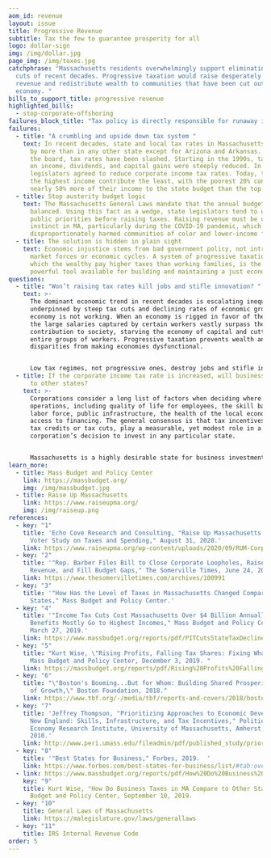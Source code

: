 ```yaml
---
aom_id: revenue
layout: issue
title: Progressive Revenue
subtitle: Tax the few to guarantee prosperity for all
logo: dollar-sign
img: /img/dollar.jpg
page_img: /img/taxes.jpg
catchphrase: "Massachusetts residents overwhelmingly support eliminating the tax
  cuts of recent decades. Progressive taxation would raise desperately needed
  revenue and redistribute wealth to communities that have been cut out of the
  economy. "
bills_to_support_title: progressive revenue
highlighted_bills:
  - stop-corporate-offshoring
failures_block_title: "Tax policy is directly responsible for runaway inequality "
failures:
  - title: "A crumbling and upside down tax system "
    text: In recent decades, state and local tax rates in Massachusetts have fallen
      by more than in any other state except for Arizona and Arkansas. Across
      the board, tax rates have been slashed. Starting in the 1990s, tax rates
      on income, dividends, and capital gains were steeply reduced. In 2008,
      legislators agreed to reduce corporate income tax rates. Today, those with
      the highest income contribute the least, with the poorest 20% contributing
      nearly 50% more of their income to the state budget than the top 1%.
  - title: Stop austerity budget logic
    text: The Massachusetts General Laws mandate that the annual budget must be
      balanced. Using this fact as a wedge, state legislators tend to underfund
      public priorities before raising taxes. Raising revenue must be our first
      instinct in MA, particularly during the COVID-19 pandemic, which has
      disproportionately harmed communities of color and lower-income families.
  - title: The solution is hidden in plain sight
    text: Economic injustice stems from bad government policy, not intractable
      market forces or economic cycles. A system of progressive taxation, in
      which the wealthy pay higher taxes than working families, is the most
      powerful tool available for building and maintaining a just economy.
questions:
  - title: "Won’t raising tax rates kill jobs and stifle innovation? "
    text: >-
      The dominant economic trend in recent decades is escalating inequality,
      underpinned by steep tax cuts and declining rates of economic growth. Our
      economy is not working. When an economy is rigged in favor of the wealthy,
      the large salaries captured by certain workers vastly surpass their
      contribution to society, starving the economy of capital and cutting-out
      entire groups of workers. Progressive taxation prevents wealth and income
      disparities from making economies dysfunctional.


      Low tax regimes, not progressive ones, destroy jobs and stifle innovation. The median family wealth of communities of color in the Greater Boston area is effectively $0. No person can claim self-determination, let alone afford to start a business, when basic resources are kept out of reach. Public investment in high-quality education, sustainable infrastructure, housing, and healthcare all require raising tax revenue and a system of progressive taxation is the most efficient and fair way to do so.
  - title: If the corporate income tax rate is increased, will businesses relocate
      to other states?
    text: >-
      Corporations consider a long list of factors when deciding where to locate
      operations, including quality of life for employees, the skill base of the
      labor force, public infrastructure, the health of the local economy, and
      access to financing. The general consensus is that tax incentives, whether
      tax credits or tax cuts, play a measurable, yet modest role in a
      corporation’s decision to invest in any particular state.


      Massachusetts is a highly desirable state for business investment as a result of public investment. According to the Best States for Business list published by Forbes Magazine, Massachusetts ranks 4th for quality of life and 5th for labor supply. Further, only eight states have a lower total effective business tax rate. We must not fall prey to misleading capital strikes by corporations when they threaten to undermine the public budget.
learn_more:
  - title: Mass Budget and Policy Center
    link: https://massbudget.org/
    img: /img/massbudget.jpg
  - title: Raise Up Massachusetts
    link: https://www.raiseupma.org/
    img: /img/raiseup.png
references:
  - key: "1"
    title: 'Echo Cove Research and Consulting, "Raise Up Massachusetts and MTA:
      Voter Study on Taxes and Spending," August 31, 2020.'
    link: https://www.raiseupma.org/wp-content/uploads/2020/09/RUM-Corporate-Tax-Poll.pdf
  - key: "2"
    title: '"Rep. Barber Files Bill to Close Corporate Loopholes, Raise Progressive
      Revenue, and Fill Budget Gaps," The Somerville Times, June 24, 2020.'
    link: https://www.thesomervilletimes.com/archives/100991
  - key: "3"
    title: '"How Has the Level of Taxes in Massachusetts Changed Compared to Other
      States," Mass Budget and Policy Center.'
  - key: "4"
    title: '"Income Tax Cuts Cost Massachusetts Over $4 Billion Annually, and
      Benefits Mostly Go to Highest Incomes," Mass Budget and Policy Center,
      March 27, 2019.'
    link: https://www.massbudget.org/reports/pdf/PITCutsStateTaxDeclines_3-27-2019.pdf
  - key: "5"
    title: "Kurt Wise, \"Rising Profits, Falling Tax Shares: Fixing What's Broken,\"
      Mass Budget and Policy Center, December 3, 2019. "
    link: https://massbudget.org/reports/pdf/Rising%20Profits%20Falling%20Tax%20Shares.pdf
  - key: "6"
    title: "\"Boston's Booming...But for Whom: Building Shared Prosperity in a Time
      of Growth,\" Boston Foundation, 2018."
    link: https://www.tbf.org/-/media/tbf/reports-and-covers/2018/bostonisbooming20181010.pdf
  - key: "7"
    title: 'Jeffrey Thompson, "Prioritizing Approaches to Economic Development in
      New England: Skills, Infrastructure, and Tax Incentives," Political
      Economy Research Institute, University of Massachusetts, Amherst, August
      2010.'
    link: http://www.peri.umass.edu/fileadmin/pdf/published_study/priorities_September7_PERI.pdf
  - key: "8"
    title: '"Best States for Business," Forbes, 2019.  '
    link: https://www.forbes.com/best-states-for-business/list/#tab:overall_header:lifeQuality
  - link: https://www.massbudget.org/reports/pdf/How%20Do%20Business%20Taxes%20in%20MA%20Compare%20to%20Other%20States.pdf
    key: "9"
    title: Kurt Wise, "How Do Business Taxes in MA Compare to Other States," Mass
      Budget and Policy Center, September 10, 2019.
  - key: "10"
    title: General Laws of Massachusetts
    link: https://malegislature.gov/laws/generallaws
  - key: "11"
    title: IRS Internal Revenue Code
order: 5
---
```

